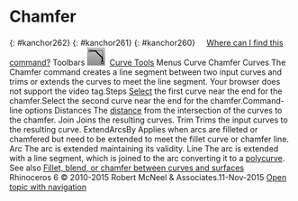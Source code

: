 ---
---


# Chamfer
{: #kanchor262}
{: #kanchor261}
{: #kanchor260}
 [![images/transparent.gif](images/transparent.gif)Where can I find this command?](javascript:void(0);) Toolbars
![images/chamfer.png](images/chamfer.png) [Curve Tools](curve-tools-toolbar.html) 
Menus
Curve
Chamfer Curves
The Chamfer command creates a line segment between two input curves and trims or extends the curves to meet the line segment.
Your browser does not support the video tag.Steps
 [Select](select-objects.html) the first curve near the end for the chamfer.Select the second curve near the end for the chamfer.Command-line options
Distances
The [distance](distance-pick-2pts.html) from the intersection of the curves to the chamfer.
Join
Joins the resulting curves.
Trim
Trims the input curves to the resulting curve.
ExtendArcsBy
Applies when arcs are filleted or chamfered but need to be extended to meet the fillet curve or chamfer line.
Arc
The arc is extended maintaining its validity.
Line
The arc is extended with a line segment, which is joined to the arc converting it to a [polycurve](polycurve.html).
See also
 [Fillet, blend, or chamfer between curves and surfaces](sak-fillet-blend-chamfer.html) 
&#160;
&#160;
Rhinoceros 6 © 2010-2015 Robert McNeel &amp; Associates.11-Nov-2015
 [Open topic with navigation](chamfer.html) 

